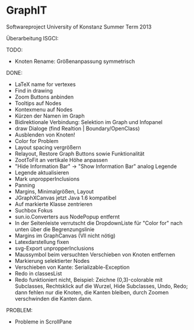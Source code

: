 GraphIT
=======

Softwareproject University of Konstanz Summer Term 2013

Überarbeitung ISGCI:

TODO:
   - Knoten Rename: Größenanpassung symmetrisch

   
DONE:
   - LaTeX name for vertexes
   - Find in drawing
   - Zoom Buttons anbinden
   - Tooltips auf Nodes
   - Kontexmenu auf Nodes
   - Kürzen der Namen im Graph
   - Bidirektionale Verbindung: Selektion im Graph und Infopanel
   - draw Dialoge (find Realtion | Boundary/OpenClass)
   - Ausblenden von Knoten!
   - Color for Problem
   - Layout spacing vergrößern
   - Relayout, Restore Graph Buttons sowie Funktionalität
   - ZootToFit an vertikale Höhe anpassen
   - "Hide Information Bar" -> "Show Information Bar" analog Legende
   - Legende aktualisieren
   - Mark unpropperInclusions
   - Panning
   - Margins, Minimalgrößen, Layout
   - JGraphXCanvas jetzt Java 1.6 kompatibel
   - Auf markierte Klasse zentrieren
   - Suchbox Fokus
   - sun.io.Converters aus NodePopup entfernt
   - In der Seitenleiste verrutscht die DropdownListe für "Color for" nach unten über die Begrenzungslinie
   - Margins im GraphCanvas (Vll nicht nötig)
   - Latexdarstellung fixen
   - svg-Export unpropperInclusions
   - Maussymbol beim versuchten Verschieben von Knoten entfernen
   - Markierung selektierter Nodes
   - Verschieben von Kante: Serializable-Exception
   - Redo in classesList
   - Redo funktioniert nicht, Beispiel: Zeichne (0,3)-colorable mit Subclasses, Rechtsklick auf die Wurzel, Hide Subclasses, Undo, Redo; dann fehlen nur die Knoten, die Kanten bleiben, durch Zoomen verschwinden die Kanten dann.
   
PROBLEM:
   - Probleme in ScrollPane
